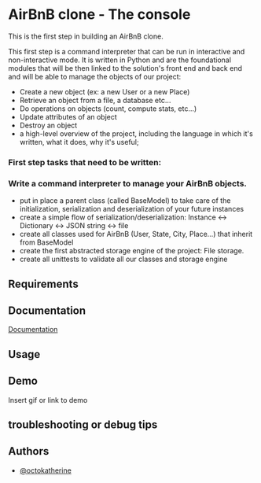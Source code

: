 # AirBnB clone - The console

This is the first step in building an AirBnB clone.

This first step is a command interpreter that can be run in interactive and non-interactive mode.  It is written in Python and are the foundational modules that will be then linked to the solution's front end and back end and will be able to manage the objects of our project:

- Create a new object (ex: a new User or a new Place)
- Retrieve an object from a file, a database etc…
- Do operations on objects (count, compute stats, etc…)
- Update attributes of an object
- Destroy an object
- a high-level overview of the project, including the language in which it's written, what it does, why it's useful;

### First step tasks that need to be written: 
### Write a command interpreter to manage your AirBnB objects.
- put in place a parent class (called BaseModel) to take care of the initialization, serialization and deserialization of your future instances
- create a simple flow of serialization/deserialization: Instance <-> Dictionary <-> JSON string <-> file
- create all classes used for AirBnB (User, State, City, Place…) that inherit from BaseModel
- create the first abstracted storage engine of the project: File storage.
- create all unittests to validate all our classes and storage engine


## Requirements
## Documentation

[Documentation](https://linktodocumentation)


## Usage
## Demo

Insert gif or link to demo


## troubleshooting or debug tips
## Authors

- [@octokatherine](https://www.github.com/octokatherine)

